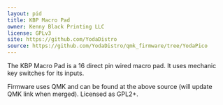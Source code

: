 ```yaml
---
layout: pid
title: KBP Macro Pad
owner: Kenny Black Printing LLC
license: GPLv3
site: https://github.com/YodaDistro
source: https://github.com/YodaDistro/qmk_firmware/tree/YodaPico
---
```

The KBP Macro Pad is a 16 direct pin wired macro pad. It uses mechanic key switches for its inputs. 

Firmware uses QMK and can be found at the above source (will update QMK link when merged). Licensed as GPL2+.